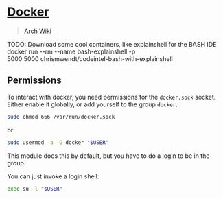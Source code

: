 # [Docker](https://www.docker.com/)

> [Arch Wiki](https://wiki.archlinux.org/index.php/docker)

TODO: Download some cool containers, like explainshell for the BASH IDE
docker run --rm --name bash-explainshell -p \
5000:5000 chrismwendt/codeintel-bash-with-explainshell

## Permissions

To interact with docker, you need permissions for the `docker.sock` socket.
Either enable it globally, or add yourself to the group `docker`.

```sh
sudo chmod 666 /var/run/docker.sock
```

or

```sh
sudo usermod -a -G docker "$USER"
```

This module does this by default, but you have to do a login to be in the
group.

You can just invoke a login shell:

```sh
exec su -l "$USER"
```
